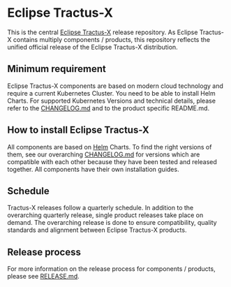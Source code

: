 # Eclipse Tractus-X

This is the central [Eclipse Tractus-X](https://projects.eclipse.org/projects/automotive.tractusx) release repository.
As Eclipse Tractus-X contains multiply components / products, this repository reflects the
unified official release of the Eclipse Tractus-X distribution.

## Minimum requirement

Eclipse Tractus-X components are based on modern cloud technology and require a current Kubernetes Cluster. You need to be able to install Helm Charts. For supported Kubernetes Versions and technical details, please refer to the [CHANGELOG.md](CHANGELOG.md) and to the product specific README.md.

## How to install Eclipse Tractus-X

All components are based on [Helm](https://helm.sh/) Charts. To find the right versions of them, see our overarching [CHANGELOG.md](CHANGELOG.md) for versions which are compatible with each other because they have been tested and released together. All components have their own installation guides.

## Schedule

Tractus-X releases follow a quarterly schedule. In addition to the overarching quarterly release, single product
releases take place on demand.
The overarching release is done to ensure compatibility, quality standards and alignment between Eclipse Tractus-X products.

## Release process

For more information on the release process for components / products, please see [RELEASE.md](RELEASE.md).
